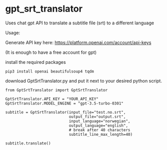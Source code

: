 # gpt_srt_translator

Uses chat gpt API to translate a subtitle file (srt) to a different language

Usage:

Generate API key here: https://platform.openai.com/account/api-keys

(It is enough to have a free account for gpt)

install the required packages

```
pip3 install openai beautifulsoup4 tqdm
```

download GptSrtTranslator.py and put it next to your desired python script.

```
from GptSrtTranslator import GptSrtTranslator

GptSrtTranslator.API_KEY = "YOUR_API_KEY"
GptSrtTranslator.MODEL_ENGINE = "gpt-3.5-turbo-0301"

subtitle = GptSrtTranslator(input_file="test.no.srt",
                            output_file="output.srt",
                            input_language="norwegian",
                            output_language="english",
                            # break after 40 characters
                            subtitle_line_max_length=40)

subtitle.translate()
```
